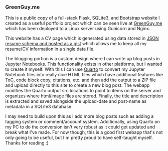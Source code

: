 ### GreenGuy.me

This is a public copy of a full-stack Flask, SQLite3, and Bootstrap website I created as a useful portfolio project which can be seen live at [GreenGuy.me](https://www.greenguy.me) which has been deployed to a Linux server using Gunicorn and Nginx.

This website has a CV page which is generated using data stored in [JSON resume schema and hosted as a gist](https://gist.github.com/rsgn64/47c0a6ef15ba65847295a7626e6dbeed) which allows me to keep all my resume/CV information in a single data file.

The blogging portion is a custom design where I can write up blog posts in Jupyter Notebooks. This functionality exists in other platforms, but I wanted to create it myself. With this I can use [Quarto](https://quarto.org/) to convert my Jupyter Notebook files into really nice HTML files which have additional features like ToC, code block copy, citations, etc. and then add the output to a ZIP file and upload directly to this site to create a new blog post. The webapp modifies the Quarto output src locations to point to items on the server and organizes where html/image files are stored. Finally, the title and description is extracted and saved alongside the upload-date and post-name as metadata in a SQLite3 database.

I may need to build upon this as I add more blog posts such as adding a tagging system or comment/account system. Additionally, using Quarto on my PC to do the conversion isn't very robust as it could get updated and break what I've made. For now though, this is a good first webapp that's not only going to be useful, but I'm pretty proud to have self-taught myself. Thanks for reading :)

